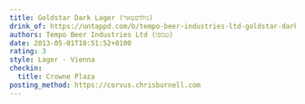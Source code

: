 ```yaml
---
title: Goldstar Dark Lager (גולדסטאר)
drink_of: https://untappd.com/b/tempo-beer-industries-ltd-goldstar-dark-lager/20744
authors: Tempo Beer Industries Ltd (טמפו)
date: 2013-05-01T10:51:52+0100
rating: 3
style: Lager - Vienna
checkin:
  title: Crowne Plaza
posting_method: https://corvus.chrisburnell.com
---
```

